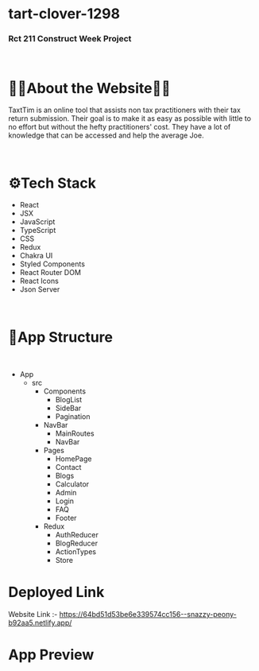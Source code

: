 # tart-clover-1298

<h3>Rct 211 Construct Week Project</h3>
<br/>
<h1>🎈🎉About the Website🎉🎈</h1>
<p>TaxtTim is an online tool that assists non tax practitioners with their tax return submission. Their goal is to make it as easy as possible with little to no effort but without the hefty practitioners' cost. They have a lot of knowledge that can be accessed and help the average Joe.</p>
<br/>

# ⚙️Tech Stack

<ul>
<li>React</li>
<li>JSX</li>
<li>JavaScript</li>
<li>TypeScript</li>
<li>CSS</li>
<li>Redux</li>
<li>Chakra UI</li>
<li>Styled Components</li>
<li>React Router DOM</li>
<li>React Icons</li>
<li>Json Server</li>
</ul>

<br/>

<h1>🚧App Structure</h1>
<br/>
<ul>
<li>
   App
   <ul>
     <li>
       src
       <ul>
       <li>
         Components
         <ul>
           <li>BlogList</li>
           <li>SideBar</li>
           <li>Pagination</li>
         </ul>
       </li>
       <li>
         NavBar
         <ul>
           <li>MainRoutes</li>
           <li>NavBar</li>
         </ul>
       </li>
       <li>
         Pages
         <ul>
           <li>HomePage</li>
           <li>Contact</li>
           <li>Blogs</li>
           <li>Calculator</li>
           <li>Admin</li>
           <li>Login</li>
           <li>FAQ</li>
           <li>Footer</li>
         </ul>
       </li>
       <li>
         Redux
         <ul>
           <li>AuthReducer</li>
           <li>BlogReducer</li>
           <li>ActionTypes</li>
           <li>Store</li>
         </ul>
       </li>
       </ul>
     </li>
   </ul>
</li>
</ul>

# Deployed Link

Website Link :- https://64bd51d53be6e339574cc156--snazzy-peony-b92aa5.netlify.app/

# App Preview 




